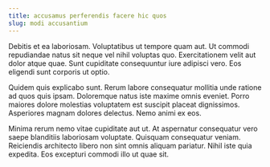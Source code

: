 ```yaml
---
title: accusamus perferendis facere hic quos
slug: modi accusantium
---
```


Debitis et ea laboriosam. Voluptatibus ut tempore quam aut. Ut commodi repudiandae natus sit neque vel nihil voluptas quo. Exercitationem velit aut dolor atque quae. Sunt cupiditate consequuntur iure adipisci vero. Eos eligendi sunt corporis ut optio.

Quidem quis explicabo sunt. Rerum labore consequatur mollitia unde ratione ad quos quis ipsam. Doloremque natus iste maxime omnis eveniet. Porro maiores dolore molestias voluptatem est suscipit placeat dignissimos. Asperiores magnam dolores delectus. Nemo animi ex eos.

Minima rerum nemo vitae cupiditate aut ut. At aspernatur consequatur vero saepe blanditiis laboriosam voluptate. Quisquam consequatur veniam. Reiciendis architecto libero non sint omnis aliquam pariatur. Nihil iste quia expedita. Eos excepturi commodi illo ut quae sit.
